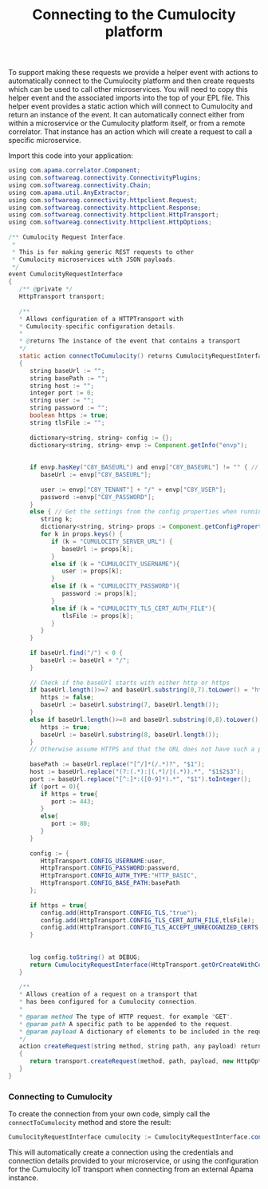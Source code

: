 ﻿---
weight: 30
title: Connecting to the Cumulocity platform
layout: redirect
---

To support making these requests we provide a helper event with actions to automatically connect to the Cumulocity platform and then create requests which can be used to call other microservices. You will need to copy this helper event and the associated imports into the top of your EPL file. This helper event provides a static action which will connect to Cumulocity and return an instance of the event. It can automatically connect either from within a microservice or the Cumulocity platform itself, or from a remote correlator. That instance has an action which will create a request to call a specific microservice.

Import this code into your application:

```java
using com.apama.correlator.Component;
using com.softwareag.connectivity.ConnectivityPlugins;
using com.softwareag.connectivity.Chain;
using com.apama.util.AnyExtractor;
using com.softwareag.connectivity.httpclient.Request;
using com.softwareag.connectivity.httpclient.Response;
using com.softwareag.connectivity.httpclient.HttpTransport;
using com.softwareag.connectivity.httpclient.HttpOptions;
 
/** Cumulocity Request Interface.
 *
 * This is for making generic REST requests to other
 * Cumulocity microservices with JSON payloads.
 */
event CumulocityRequestInterface
{
   /** @private */
   HttpTransport transport;
    
   /**
   * Allows configuration of a HTTPTransport with
   * Cumulocity-specific configuration details.
   *
   * @returns The instance of the event that contains a transport
   */
   static action connectToCumulocity() returns CumulocityRequestInterface
   {
      string baseUrl := "";
      string basePath := "";
      string host := "";
      integer port := 0;
      string user := "";
      string password := "";
      boolean https := true;
      string tlsFile := "";
 
      dictionary<string, string> config := {};
      dictionary<string, string> envp := Component.getInfo("envp");
    
       
      if envp.hasKey("C8Y_BASEURL") and envp["C8Y_BASEURL"] != "" { // Running internal
         baseUrl := envp["C8Y_BASEURL"];
          
         user := envp["C8Y_TENANT"] + "/" + envp["C8Y_USER"];
         password :=envp["C8Y_PASSWORD"];
      }
      else { // Get the settings from the config properties when running remotely
         string k;
         dictionary<string, string> props := Component.getConfigProperties();
         for k in props.keys() {
            if (k = "CUMULOCITY_SERVER_URL") {
               baseUrl := props[k];
            }
            else if (k = "CUMULOCITY_USERNAME"){
               user := props[k];
            }
            else if (k = "CUMULOCITY_PASSWORD"){
               password := props[k];
            }
            else if (k = "CUMULOCITY_TLS_CERT_AUTH_FILE"){
               tlsFile := props[k];
            }
         }       
      }
 
      if baseUrl.find("/") < 0 {
         baseUrl := baseUrl + "/";
      }
   
      // Check if the baseUrl starts with either http or https
      if baseUrl.length()>=7 and baseUrl.substring(0,7).toLower() = "http://"{
         https := false;
         baseUrl := baseUrl.substring(7, baseUrl.length());
      }
      else if baseUrl.length()>=8 and baseUrl.substring(0,8).toLower() = "https://"{
         https := true;
         baseUrl := baseUrl.substring(8, baseUrl.length());
      }
      // Otherwise assume HTTPS and that the URL does not have such a prefix as http or https
 
      basePath := baseUrl.replace("[^/]*(/.*)?", "$1");
      host := baseUrl.replace("(?:(.*):|(.*)/|(.*)).*", "$1$2$3");
      port := baseUrl.replace("[^:]*:([0-9]*).*", "$1").toInteger();
      if (port = 0){
         if https = true{
            port := 443;
         }
         else{
            port := 80;
         }
      }
       
      config := {
         HttpTransport.CONFIG_USERNAME:user,
         HttpTransport.CONFIG_PASSWORD:password,
         HttpTransport.CONFIG_AUTH_TYPE:"HTTP_BASIC",
         HttpTransport.CONFIG_BASE_PATH:basePath
      };
       
      if https = true{
         config.add(HttpTransport.CONFIG_TLS,"true");
         config.add(HttpTransport.CONFIG_TLS_CERT_AUTH_FILE,tlsFile);
         config.add(HttpTransport.CONFIG_TLS_ACCEPT_UNRECOGNIZED_CERTS,"true");
      }
       
       
      log config.toString() at DEBUG;
      return CumulocityRequestInterface(HttpTransport.getOrCreateWithConfigurations(host, port, config));
   }
    
   /**
   * Allows creation of a request on a transport that
   * has been configured for a Cumulocity connection.
   *
   * @param method The type of HTTP request, for example "GET".
   * @param path A specific path to be appended to the request.
   * @param payload A dictionary of elements to be included in the request.
   */
   action createRequest(string method, string path, any payload) returns Request
   { 
      return transport.createRequest(method, path, payload, new HttpOptions);
   }
}
```

### Connecting to Cumulocity

To create the connection from your own code, simply call the `connectToCumulocity` method and store the result:

```java
CumulocityRequestInterface cumulocity := CumulocityRequestInterface.connectToCumulocity();
```

This will automatically create a connection using the credentials and connection details provided to your microservice, or using the configuration for the Cumulocity IoT transport when connecting from an external Apama instance.